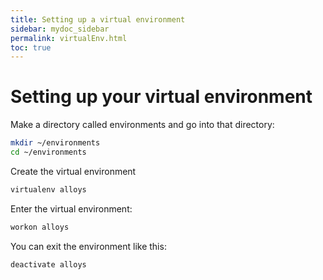 ```yaml
---
title: Setting up a virtual environment
sidebar: mydoc_sidebar
permalink: virtualEnv.html
toc: true
---
```


# Setting up your virtual environment
Make a directory called environments and go into that directory:  
``` bash
mkdir ~/environments
cd ~/environments
```
Create the virtual environment  
``` bash
virtualenv alloys 
```

Enter the virtual environment:  
``` bash
workon alloys 
```

You can exit the environment like this:  
``` bash
deactivate alloys 
```